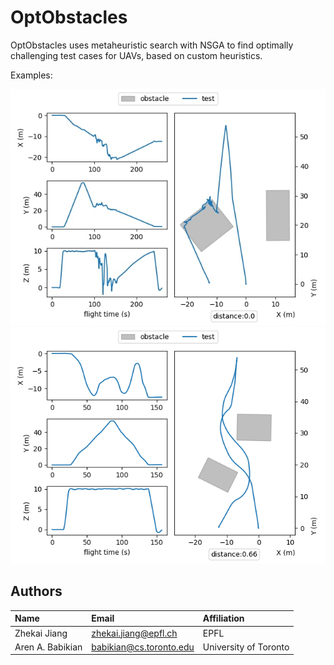 # OptObstacles

OptObstacles uses metaheuristic search with NSGA to find optimally challenging test cases for UAVs, based on custom heuristics.

Examples:

![Crash](https://github.com/zhekai-jiang/UAV-Testing-Competition/blob/master/readme-imgs/crash.jpg?raw=true)
![Soft fail](https://github.com/zhekai-jiang/UAV-Testing-Competition/blob/master/readme-imgs/08-12-11-33-23-f3de7.png?raw=true)

## Authors

| Name             | Email                   | Affiliation           |
|:-----------------|:------------------------|:----------------------|
| Zhekai Jiang     | zhekai.jiang@epfl.ch    | EPFL                  |
| Aren A. Babikian | babikian@cs.toronto.edu | University of Toronto |
